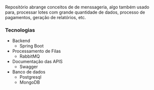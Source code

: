 Repositório abrange conceitos de de menssageria, algo também usado para,
processar lotes com grande quantidade de dados, processo de pagamentos,
geração de relatórios, etc.

### Tecnologias
* Backend
  * Spring Boot
* Processamento de Filas
  * RabbitMQ
* Documentação das APIS
  * Swagger
* Banco de dados
  * Postgresql
  * MongoDB
